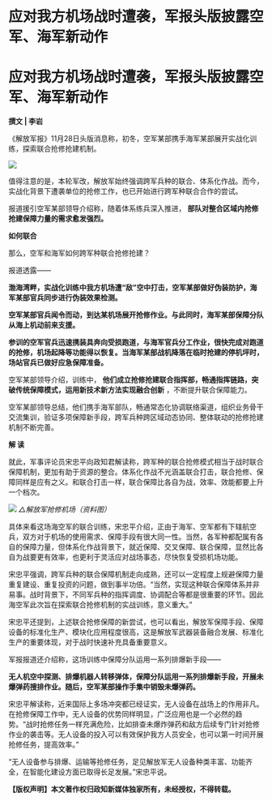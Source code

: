 # 应对我方机场战时遭袭，军报头版披露空军、海军新动作

# 应对我方机场战时遭袭，军报头版披露空军、海军新动作

**撰文 | 李岩**

《解放军报》11月28日头版消息称，初冬，空军某部携手海军某部展开实战化训练，探索联合抢修抢建机制。

![](https://inews.gtimg.com/news_bt/O8kb9KP-0Cy0dqCuZw4SV2sETx5iLWTBdR9VkVV9eXlJYAA/1000)

值得注意的是，本轮军改，解放军始终强调跨军兵种的联合、体系化作战。而今，实战化背景下遭袭单位的抢修工作，也已开始进行跨军种联合合作的尝试。

报道援引空军某部领导介绍称，随着体系练兵深入推进， **部队对整合区域内抢修抢建保障力量的需求愈发强烈。**

**如何联合**

那么，空军和海军如何跨军种联合抢修抢建？

报道透露——

**渤海湾畔，实战化训练中我方机场遭“敌”空中打击，空军某部做好伪装防护，海军某部官兵同步进行伪装效果检测。**

**空军某部官兵闻令而动，到达某机场展开抢修作业。与此同时，海军某部保障分队从海上机动前来支援。**

**参训的空军官兵迅速携装具奔向受损跑道，与海军官兵分工作业，很快完成对跑道的抢修，机场起降等功能得以恢复。当海军某部战机降落在临时抢建的停机坪时，场站官兵已做好应急保障准备。**

空军某部领导介绍，训练中， **他们成立抢修抢建联合指挥部，畅通指挥链路，突破传统保障模式，运用新技术新方法实现融合创新** ，不断提升联合保障能力。

空军某部领导总结，他们携手海军部队，畅通常态化协调联络渠道，组织业务骨干交流集训，验证多项保障新手段，跨军兵种跨区域动态协同、整体联动的抢修抢建机制不断完善。

**解 读**

就此，军事评论员宋忠平向政知君解读称，跨军种的联合抢修模式相当于战时联合保障机制，更加有助于资源的整合。体系化作战不光涵盖联合打击，联合抢修、保障同样是应有之义。和联合打击一样，联合保障比各自为战，效率、效能都要上升一个档次。

![](https://inews.gtimg.com/news_bt/OffC3M2Mv1tOWrRcmU16_H0-1GUNVRquOQfZiCj7xxvRIAA/1000)
_△解放军抢修机场（资料图）_

具体来看这场海空军的联合训练，宋忠平介绍，正由于海军、空军都有下辖航空兵，双方对于机场的使用需求、保障手段有很大同一性。当然，各军种都配属有各自的保障力量，但体系化作战背景下，就近保障、交叉保障、联合保障，显然比各自为战要更有效率，也更利于灵活应对战场事态，尽快恢复受损机场功能。

宋忠平强调，跨军兵种的联合保障机制走向成熟，还可以一定程度上规避保障力量重复建设、重复投资的问题，做到事半功倍。“当然，实现这种联合保障体系并非易事。战时背景下，不同军兵种的指挥调度、协调配合等都是很重要的环节。因此海空军此次旨在探索联合抢修机制的实战训练，意义重大。”

宋忠平还提到，上述联合抢修保障的新尝试，也可以看出，解放军保障手段、保障设备的标准化生产、模块化应用程度很高，这是解放军武器装备融合发展、标准化生产的重要体现，对于战时快速补充具备重要意义。

军报报道还介绍称，这场训练中保障分队运用一系列排爆新手段——

**无人机空中探测、排爆机器人转移弹体，保障分队运用一系列排爆新手段，开展未爆弹药搜排作业。随后，空军某部操作手集中销毁未爆弹药。**

宋忠平解读称，近来国际上多场冲突都已经证实，无人设备在战场上的作用非凡。在抢修保障工作中，无人设备的优势同样明显，广泛应用也是一个必然的趋势。“战时抢修任务一样充满危险，比如排查未爆炸弹药和敌方后续专门针对抢修作业的袭击等。无人设备的投入可以有效保护我方人员安全，也可以第一时间开展抢修任务，提高效率。”

“无人设备参与排爆、运输等抢修任务，足见解放军无人设备种类丰富、功能齐全，在智能化建设方面已取得长足发展。”宋忠平说。

**【版权声明】本文著作权归政知新媒体独家所有，未经授权，不得转载。**


